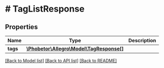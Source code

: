 # # TagListResponse

## Properties

Name | Type | Description | Notes
------------ | ------------- | ------------- | -------------
**tags** | [**\Phobetor\Allegro\Model\TagResponse[]**](TagResponse.md) |  |

[[Back to Model list]](../../README.md#models) [[Back to API list]](../../README.md#endpoints) [[Back to README]](../../README.md)
